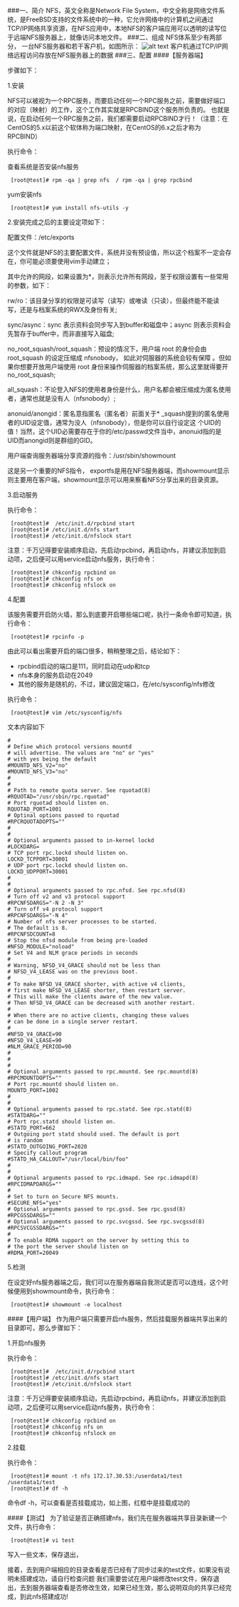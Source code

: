 ###一、简介
NFS，英文全称是Network File System，中文全称是网络文件系统，是FreeBSD支持的文件系统中的一种，它允许网络中的计算机之间通过TCP/IP网络共享资源，在NFS应用中，本地NFS的客户端应用可以透明的读写位于远端NFS服务器上，就像访问本地文件。
###二、组成
NFS体系至少有两部分，
一台NFS服务器和若干客户机，如图所示：
![alt text](/nfs/pic1.png "Title")
客户机通过TCP/IP网络远程访问存放在NFS服务器上的数据
###三、配置
####【服务器端】

步骤如下：

1.安装

NFS可以被视为一个RPC服务，而要启动任何一个RPC服务之前，需要做好端口的对应（映射）的工作，这个工作其实就是RPCBIND这个服务所负责的。
也就是说，在启动任何一个RPC服务之前，我们都需要启动RPCBIND才行！（注意：在CentOS的5.x以前这个软体称为端口映射，在CentOS的6.x之后才称为RPCBIND）

执行命令：

查看系统是否安装nfs服务 
    
     [root@test]# rpm -qa | grep nfs  / rpm -qa | grep rpcbind
     
yum安装nfs    
    
     [root@test]# yum install nfs-utils -y


2.安装完成之后的主要设定项如下：

配置文件：/etc/exports

  这个文件就是NFS的主要配置文件，系统并没有预设值，所以这个档案不一定会存在，你可能必须要使用vim手动建立；

  其中允许的网段，如果设置为*，则表示允许所有网段，至于权限设置有一些常用的参数，如下：


  rw/ro：该目录分享的权限是可读写（读写）或唯读（只读），但最终能不能读写，还是与档案系统的RWX及身份有关;

  sync/async：sync 表示资料会同步写入到buffer和磁盘中；async 则表示资料会先暂存于buffer中，而非直接写入磁盘;

  no_root_squash/root_squash：预设的情况下，用户端 root 的身份会由 root_squash 的设定压缩成 nfsnobody， 如此对伺服器的系统会较有保障
 。但如果你想要开放用户端使用 root 身份来操作伺服器的档案系统，那么这里就得要开 no_root_squash;

  all_squash：不论登入NFS的使用者身份是什么，用户名都会被压缩成为匿名使用者，通常也就是没有人（nfsnobody）;

  anonuid/anongid：匿名意指匿名（匿名者）前面关于* _squash提到的匿名使用者的UID设定值，通常为没人（nfsnobody），但是你可以自行设定这
  个UID的值！当然，这个UID必需要存在于你的/etc/passwd文件当中，anonuid指的是UID而anongid则是群组的GID。

用户端查询服务器端分享资源的指令：/usr/sbin/showmount

这是另一个重要的NFS指令， exportfs是用在NFS服务器端，而showmount显示则主要用在客户端，showmount显示可以用来察看NFS分享出来的目录资源。

3.启动服务

执行命令：

     [root@test]#  /etc/init.d/rpcbind start
     [root@test]# /etc/init.d/nfs start
     [root@test]# /etc/init.d/nfslock start

注意：千万记得要安装顺序启动，先启动rpcbind，再启动nfs，并建议添加到启动项，之后便可以用service启动nfs服务，执行命令：

     [root@test]# chkconfig rpcbind on
     [root@test]# chkconfig nfs on
     [root@test]# chkconfig nfslock on

4.配置

该服务需要开启防火墙，那么到底要开启哪些端口呢，执行一条命令即可知道，执行命令：

     [root@test]# rpcinfo -p

由此可以看出需要开启的端口很多，稍稍整理之后，结论如下：

  * rpcbind启动的端口是111，同时启动在udp和tcp
  * nfs本身的服务启动在2049
  * 其他的服务是随机的，不过，建议固定端口，在/etc/sysconfig/nfs修改

执行命令：

     [root@test]# vim /etc/sysconfig/nfs
文本内容如下

    #
    # Define which protocol versions mountd
    # will advertise. The values are "no" or "yes"
    # with yes being the default
    #MOUNTD_NFS_V2="no"
    #MOUNTD_NFS_V3="no"
    #
    #
    # Path to remote quota server. See rquotad(8)
    #RQUOTAD="/usr/sbin/rpc.rquotad"
    # Port rquotad should listen on.
    RQUOTAD_PORT=1001
    # Optinal options passed to rquotad
    #RPCRQUOTADOPTS=""
    #
    #
    # Optional arguments passed to in-kernel lockd
    #LOCKDARG=
    # TCP port rpc.lockd should listen on.
    LOCKD_TCPPORT=30001
    # UDP port rpc.lockd should listen on.
    LOCKD_UDPPORT=30001
    #
    #
    # Optional arguments passed to rpc.nfsd. See rpc.nfsd(8)
    # Turn off v2 and v3 protocol support
    #RPCNFSDARGS="-N 2 -N 3"
    # Turn off v4 protocol support
    #RPCNFSDARGS="-N 4"
    # Number of nfs server processes to be started.
    # The default is 8.
    #RPCNFSDCOUNT=8
    # Stop the nfsd module from being pre-loaded
    #NFSD_MODULE="noload"
    # Set V4 and NLM grace periods in seconds
    #
    # Warning, NFSD_V4_GRACE should not be less than
    # NFSD_V4_LEASE was on the previous boot.
    #
    # To make NFSD_V4_GRACE shorter, with active v4 clients,
    # first make NFSD_V4_LEASE shorter, then restart server.
    # This will make the clients aware of the new value.
    # Then NFSD_V4_GRACE can be decreased with another restart.
    #
    # When there are no active clients, changing these values
    # can be done in a single server restart.
    #
    #NFSD_V4_GRACE=90
    #NFSD_V4_LEASE=90
    #NLM_GRACE_PERIOD=90
    #
    #
    #
    # Optional arguments passed to rpc.mountd. See rpc.mountd(8)
    #RPCMOUNTDOPTS=""
    # Port rpc.mountd should listen on.
    MOUNTD_PORT=1002
    #
    #
    # Optional arguments passed to rpc.statd. See rpc.statd(8)
    #STATDARG=""
    # Port rpc.statd should listen on.
    #STATD_PORT=662
    # Outgoing port statd should used. The default is port
    # is random
    #STATD_OUTGOING_PORT=2020
    # Specify callout program
    #STATD_HA_CALLOUT="/usr/local/bin/foo"
    #
    #
    # Optional arguments passed to rpc.idmapd. See rpc.idmapd(8)
    #RPCIDMAPDARGS=""
    #
    # Set to turn on Secure NFS mounts.
    #SECURE_NFS="yes"
    # Optional arguments passed to rpc.gssd. See rpc.gssd(8)
    #RPCGSSDARGS=""
    # Optional arguments passed to rpc.svcgssd. See rpc.svcgssd(8)
    #RPCSVCGSSDARGS=""
    #
    # To enable RDMA support on the server by setting this to
    # the port the server should listen on
    #RDMA_PORT=20049

5.检测

在设定好nfs服务器端之后，我们可以在服务器端自我测试是否可以连线，这个时候便用到showmount命令，执行命令：

     [root@test]# showmount -e localhost


####【用户端】
作为用户端只需要开启nfs服务，然后挂载服务器端共享出来的目录即可，那么步骤如下：

1.开启nfs服务

执行命令：

     [root@test]#  /etc/init.d/rpcbind start
     [root@test]# /etc/init.d/nfs start
     [root@test]# /etc/init.d/nfslock start

注意：千万记得要安装顺序启动，先启动rpcbind，再启动nfs，并建议添加到启动项，之后便可以用service启动nfs服务，执行命令：

     [root@test]# chkconfig rpcbind on
     [root@test]# chkconfig nfs on
     [root@test]# chkconfig nfslock on
 
2.挂载

执行命令：

     [root@test]# mount -t nfs 172.17.30.53:/userdata1/test /userdata1/test
     [root@test]# df -h

命令df -h，可以查看是否挂载成功，如上图，红框中是挂载成功的

####【测试】
为了验证是否正确搭建nfs，我们先在服务器端共享目录新建一个文件，执行命令：

     [root@test]# vi test
     
写入一些文本，保存退出，

接着，去到用户端相应的目录查看是否已经有了同步过来的test文件，如果没有说明未搭建成功，请自行检查问题
我们需要尝试在用户端修改test文件，保存退出，去到服务器端查看是否修改生效，如果已经生效，那么说明双向的共享已经完成，到此nfs搭建成功!
